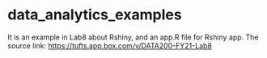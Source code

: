 # data_analytics_examples

It is an example in Lab8 about Rshiny, and an app.R file for Rshiny app.
The source link: https://tufts.app.box.com/v/DATA200-FY21-Lab8
